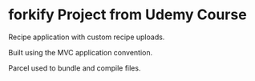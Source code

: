 # forkify Project from Udemy Course

Recipe application with custom recipe uploads.

Built using the MVC application convention.

Parcel used to bundle and compile files.
